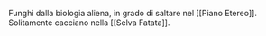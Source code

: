 Funghi dalla biologia aliena, in grado di saltare nel [[Piano Etereo]]. Solitamente cacciano nella [[Selva Fatata]].